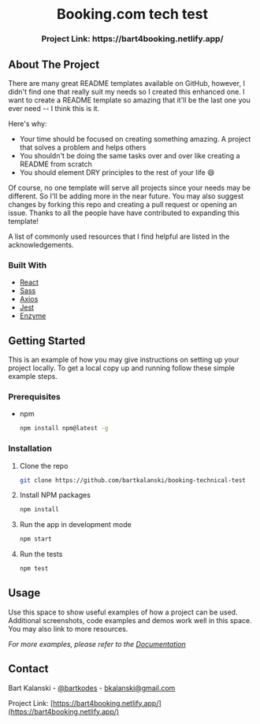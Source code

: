 <!-- PROJECT LOGO -->
<br />
<p align="center">
  <h1 align="center">Booking.com tech test</h3>

  <h3 align="center">
    Project Link: https://bart4booking.netlify.app/
  </h6>
</p>



<!-- ABOUT THE PROJECT -->
## About The Project


There are many great README templates available on GitHub, however, I didn't find one that really suit my needs so I created this enhanced one. I want to create a README template so amazing that it'll be the last one you ever need -- I think this is it.

Here's why:
* Your time should be focused on creating something amazing. A project that solves a problem and helps others
* You shouldn't be doing the same tasks over and over like creating a README from scratch
* You should element DRY principles to the rest of your life :smile:

Of course, no one template will serve all projects since your needs may be different. So I'll be adding more in the near future. You may also suggest changes by forking this repo and creating a pull request or opening an issue. Thanks to all the people have have contributed to expanding this template!

A list of commonly used resources that I find helpful are listed in the acknowledgements.

### Built With

* [React](https://reactjs.org/)
* [Sass](https://sass-lang.com/)
* [Axios](https://www.npmjs.com/package/axios)
* [Jest](https://jestjs.io/)
* [Enzyme](https://enzymejs.github.io/enzyme/)



<!-- GETTING STARTED -->
## Getting Started

This is an example of how you may give instructions on setting up your project locally.
To get a local copy up and running follow these simple example steps.

### Prerequisites

* npm
  ```sh
  npm install npm@latest -g
  ```

### Installation

1. Clone the repo
   ```sh
   git clone https://github.com/bartkalanski/booking-technical-test
   ```
2. Install NPM packages
   ```sh
   npm install
   ```
3. Run the app in development mode
     ```sh
   npm start
   ```
4. Run the tests
     ```sh
   npm test
   ```



<!-- USAGE EXAMPLES -->
## Usage

Use this space to show useful examples of how a project can be used. Additional screenshots, code examples and demos work well in this space. You may also link to more resources.

_For more examples, please refer to the [Documentation](https://example.com)_



<!-- CONTACT -->
## Contact

Bart Kalanski - [@bartkodes](https://twitter.com/bartkodes) - bkalanski@gmail.com

Project Link: [https://bart4booking.netlify.app/](https://bart4booking.netlify.app/)


